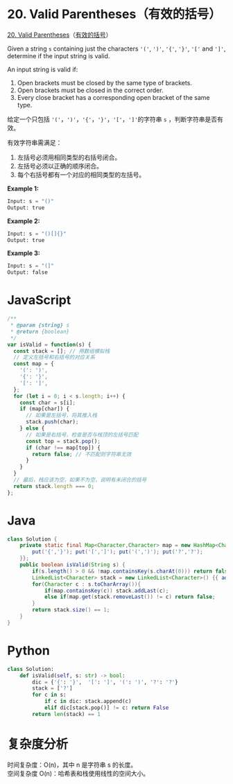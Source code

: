 # 20. Valid Parentheses（有效的括号）

[20. Valid Parentheses](https://leetcode.com/problems/valid-parentheses/)（[有效的括号](https://leetcode.cn/problems/valid-parentheses/)）

Given a string `s`​ containing just the characters `'('`​, `')'`​, `'{'`​, `'}'`​, `'['`​ and `']'`​, determine if the input string is valid.

An input string is valid if:

1. Open brackets must be closed by the same type of brackets.
2. Open brackets must be closed in the correct order.
3. Every close bracket has a corresponding open bracket of the same type.

给定一个只包括 `'('`​，`')'`​，`'{'`​，`'}'`​，`'['`​，`']'`​ 的字符串 `s`​ ，判断字符串是否有效。

有效字符串需满足：

1. 左括号必须用相同类型的右括号闭合。
2. 左括号必须以正确的顺序闭合。
3. 每个右括号都有一个对应的相同类型的左括号。

**Example 1:**

```python
Input: s = "()"
Output: true
```

**Example 2:**

```python
Input: s = "()[]{}"
Output: true
```

**Example 3:**

```python
Input: s = "(]"
Output: false
```

# JavaScript

```javascript
/**
 * @param {string} s
 * @return {boolean}
 */
var isValid = function(s) {
  const stack = []; // 用数组模拟栈
  // 定义左括号和右括号的对应关系
  const map = {
    '(': ')',
    '{': '}',
    '[': ']',
  };
  for (let i = 0; i < s.length; i++) {
    const char = s[i];
    if (map[char]) {
      // 如果是左括号，将其推入栈
      stack.push(char);
    } else {
      // 如果是右括号，检查是否与栈顶的左括号匹配
      const top = stack.pop();
      if (char !== map[top]) {
        return false; // 不匹配则字符串无效
      }
    }
  }
  // 最后，栈应该为空，如果不为空，说明有未闭合的括号
  return stack.length === 0;
};
```

# Java

```Java
class Solution {
    private static final Map<Character,Character> map = new HashMap<Character,Character>(){{
        put('{','}'); put('[',']'); put('(',')'); put('?','?');
    }};
    public boolean isValid(String s) {
        if(s.length() > 0 && !map.containsKey(s.charAt(0))) return false;
        LinkedList<Character> stack = new LinkedList<Character>() {{ add('?'); }};
        for(Character c : s.toCharArray()){
            if(map.containsKey(c)) stack.addLast(c);
            else if(map.get(stack.removeLast()) != c) return false;
        }
        return stack.size() == 1;
    }
}
```

# Python

```python
class Solution:
    def isValid(self, s: str) -> bool:
        dic = {'{': '}',  '[': ']', '(': ')', '?': '?'}
        stack = ['?']
        for c in s:
            if c in dic: stack.append(c)
            elif dic[stack.pop()] != c: return False 
        return len(stack) == 1
```

# 复杂度分析

时间复杂度：O(n)，其中 n 是字符串 s 的长度。  
空间复杂度 O(n)：哈希表和栈使用线性的空间大小。

‍
